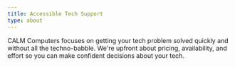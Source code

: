 ```yaml
---
title: Accessible Tech Support
type: about
---
```


CALM Computers focuses on getting your tech problem solved quickly and without all the techno-babble. We're upfront about pricing, availability, and effort so you can make confident decisions about your tech.